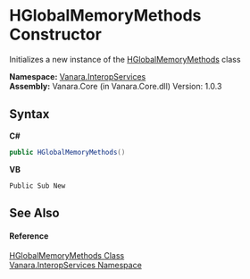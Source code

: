 # HGlobalMemoryMethods Constructor 
 

Initializes a new instance of the <a href="a16cce77-7147-4b95-3f3b-f98a94f14aa8">HGlobalMemoryMethods</a> class

**Namespace:**&nbsp;<a href="46913109-b3e0-3b59-6f7f-071f8aa90bf0">Vanara.InteropServices</a><br />**Assembly:**&nbsp;Vanara.Core (in Vanara.Core.dll) Version: 1.0.3

## Syntax

**C#**<br />
``` C#
public HGlobalMemoryMethods()
```

**VB**<br />
``` VB
Public Sub New
```


## See Also


#### Reference
<a href="a16cce77-7147-4b95-3f3b-f98a94f14aa8">HGlobalMemoryMethods Class</a><br /><a href="46913109-b3e0-3b59-6f7f-071f8aa90bf0">Vanara.InteropServices Namespace</a><br />